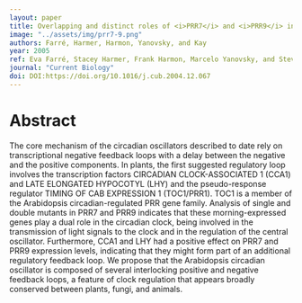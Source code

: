 ```yaml
---
layout: paper
title: Overlapping and distinct roles of <i>PRR7</i> and <i>PRR9</i> in the <i>Arabidopsis</i> circadian clock
image: "../assets/img/prr7-9.png"
authors: Farré, Harmer, Harmon, Yanovsky, and Kay
year: 2005
ref: Eva Farré, Stacey Harmer, Frank Harmon, Marcelo Yanovsky, and Steve Kay (2005) <i>Current Biology</i>
journal: "Current Biology"
doi: DOI:https://doi.org/10.1016/j.cub.2004.12.067
---
```


# Abstract

The core mechanism of the circadian oscillators described to date rely on transcriptional negative feedback loops with a delay between the negative and the positive components. In plants, the first suggested regulatory loop involves the transcription factors CIRCADIAN CLOCK-ASSOCIATED 1 (CCA1) and LATE ELONGATED HYPOCOTYL (LHY) and the pseudo-response regulator TIMING OF CAB EXPRESSION 1 (TOC1/PRR1). TOC1 is a member of the Arabidopsis circadian-regulated PRR gene family. Analysis of single and double mutants in PRR7 and PRR9 indicates that these morning-expressed genes play a dual role in the circadian clock, being involved in the transmission of light signals to the clock and in the regulation of the central oscillator. Furthermore, CCA1 and LHY had a positive effect on PRR7 and PRR9 expression levels, indicating that they might form part of an additional regulatory feedback loop. We propose that the Arabidopsis circadian oscillator is composed of several interlocking positive and negative feedback loops, a feature of clock regulation that appears broadly conserved between plants, fungi, and animals.
